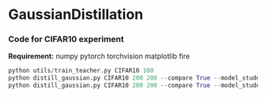 # GaussianDistillation

### Code for CIFAR10 experiment

**Requirement:** numpy pytorch torchvision matplotlib fire

```python
python utils/train_teacher.py CIFAR10 100
python distill_gaussian.py CIFAR10 200 200 --compare True --model_student resnet18
python distill_gaussian.py CIFAR10 200 200 --compare True --model_student mobilenetv2
```
